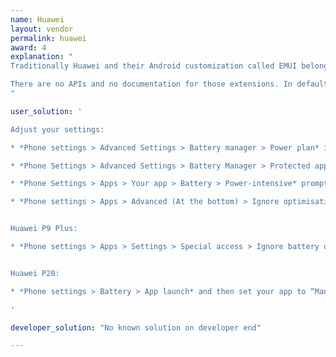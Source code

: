 ```yaml
---
name: Huawei
layout: vendor
permalink: huawei
award: 4
explanation: "
Traditionally Huawei and their Android customization called EMUI belongs to the most troubled on the market with respect to non-standard background process limitations.

There are no APIs and no documentation for those extensions. In default settings background processing simply does not work right and apps working in background will break.
"

user_solution: '

Adjust your settings:

* *Phone settings > Advanced Settings > Battery manager > Power plan* is set to *Performance*

* *Phone Settings > Advanced Settings > Battery Manager > Protected apps* – check for your app as *Protected*

* *Phone Settings > Apps > Your app > Battery > Power-intensive* prompt [x] and *Keep running after screen off [x]*

* *Phone settings > Apps > Advanced (At the bottom) > Ignore optimisations >* Press *Allowed > All apps >* Find your app on the list and set to *Allow*


Huawei P9 Plus:

* *Phone settings > Apps > Settings > Special access > Ignore battery optimisation >* select allow for your app.


Huawei P20:

* *Phone settings > Battery > App launch* and then set your app to “Manage manually” and make sure everything is turned on.

'

developer_solution: "No known solution on developer end"

---
```


